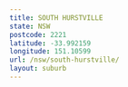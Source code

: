 ```yaml
---
title: SOUTH HURSTVILLE
state: NSW
postcode: 2221
latitude: -33.992159
longitude: 151.10599
url: /nsw/south-hurstville/
layout: suburb
---
```

